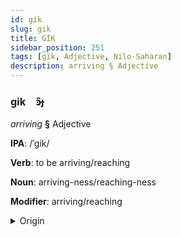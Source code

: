 ```yaml
---
id: gik
slug: gik
title: GİK
sidebar_position: 251
tags: [gik, Adjective, Nilo-Saharan]
description: arriving § Adjective
---
```


### gik&emsp;<span kind="abugida">ꜿ̑ɟ</span>

*arriving* **§** Adjective

**IPA**: /ˈgik/

**Verb**: to be arriving/reaching

**Noun**: arriving-ness/reaching-ness

**Modifier**: arriving/reaching

<details>
    <summary>Origin</summary>
    Dholuo gik /gik/<br/>
    <em>Nilo-Saharan Language Family</em>
</details>